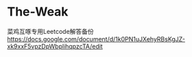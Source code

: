 # The-Weak
菜鸡互啄专用Leetcode解答备份
https://docs.google.com/document/d/1k0PN1uJXehyRBsKgJZ-xk9xxF5vpzDpWbplihqpzcTA/edit
